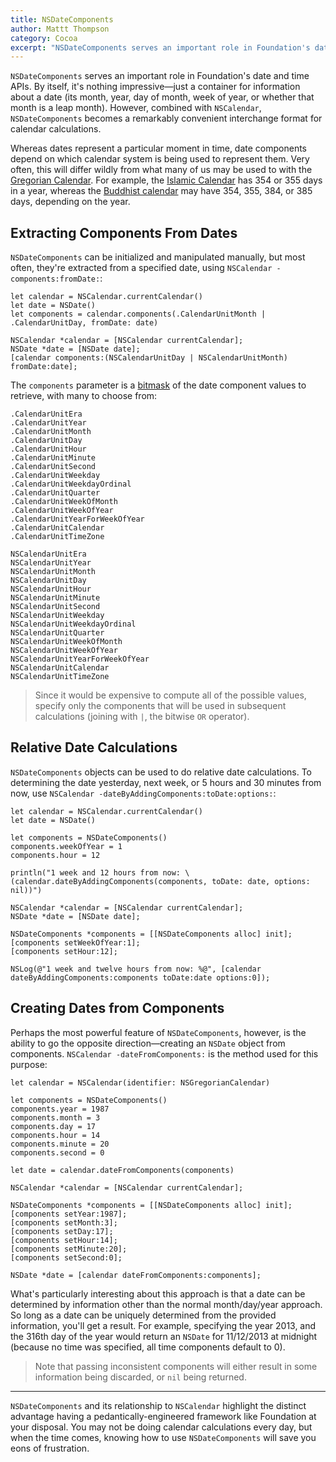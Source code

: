 ```yaml
---
title: NSDateComponents
author: Mattt Thompson
category: Cocoa
excerpt: "NSDateComponents serves an important role in Foundation's date and time APIs. By itself, it's nothing impressive—just a container for information about a date (its month, year, day of month, week of year, or whether that month is a leap month). However, combined with NSCalendar, NSDateComponents becomes a remarkably convenient interchange format for calendar calculations."
---
```


`NSDateComponents` serves an important role in Foundation's date and time APIs. By itself, it's nothing impressive—just a container for information about a date (its month, year, day of month, week of year, or whether that month is a leap month). However, combined with `NSCalendar`, `NSDateComponents` becomes a remarkably convenient interchange format for calendar calculations.

Whereas dates represent a particular moment in time, date components depend on which calendar system is being used to represent them. Very often, this will differ wildly from what many of us may be used to with the [Gregorian Calendar](http://en.wikipedia.org/wiki/Gregorian_calendar). For example, the [Islamic Calendar](http://en.wikipedia.org/wiki/Islamic_calendar) has 354 or 355 days in a year, whereas the [Buddhist calendar](http://en.wikipedia.org/wiki/Buddhist_calendar) may have 354, 355, 384, or 385 days, depending on the year.

## Extracting Components From Dates

`NSDateComponents` can be initialized and manipulated manually, but most often, they're extracted from a specified date, using `NSCalendar -components:fromDate:`:

~~~{swift}
let calendar = NSCalendar.currentCalendar()
let date = NSDate()
let components = calendar.components(.CalendarUnitMonth | .CalendarUnitDay, fromDate: date)
~~~ 

~~~{objective-c}
NSCalendar *calendar = [NSCalendar currentCalendar];
NSDate *date = [NSDate date];
[calendar components:(NSCalendarUnitDay | NSCalendarUnitMonth) fromDate:date];
~~~

The `components` parameter is a [bitmask](http://en.wikipedia.org/wiki/Bitmask) of the date component values to retrieve, with many to choose from:

~~~{swift}
.CalendarUnitEra
.CalendarUnitYear
.CalendarUnitMonth
.CalendarUnitDay
.CalendarUnitHour
.CalendarUnitMinute
.CalendarUnitSecond
.CalendarUnitWeekday
.CalendarUnitWeekdayOrdinal
.CalendarUnitQuarter
.CalendarUnitWeekOfMonth
.CalendarUnitWeekOfYear
.CalendarUnitYearForWeekOfYear
.CalendarUnitCalendar
.CalendarUnitTimeZone
~~~

~~~{objective-c}
NSCalendarUnitEra
NSCalendarUnitYear
NSCalendarUnitMonth
NSCalendarUnitDay
NSCalendarUnitHour
NSCalendarUnitMinute
NSCalendarUnitSecond
NSCalendarUnitWeekday
NSCalendarUnitWeekdayOrdinal
NSCalendarUnitQuarter
NSCalendarUnitWeekOfMonth
NSCalendarUnitWeekOfYear
NSCalendarUnitYearForWeekOfYear
NSCalendarUnitCalendar
NSCalendarUnitTimeZone
~~~

> Since it would be expensive to compute all of the possible values, specify only the components that will be used in subsequent calculations (joining with `|`, the bitwise `OR` operator).

## Relative Date Calculations

`NSDateComponents` objects can be used to do relative date calculations. To determining the date yesterday, next week, or 5 hours and 30 minutes from now, use `NSCalendar -dateByAddingComponents:toDate:options:`:

~~~{swift}
let calendar = NSCalendar.currentCalendar()
let date = NSDate()

let components = NSDateComponents()
components.weekOfYear = 1
components.hour = 12

println("1 week and 12 hours from now: \(calendar.dateByAddingComponents(components, toDate: date, options: nil))")
~~~

~~~{objective-c}
NSCalendar *calendar = [NSCalendar currentCalendar];
NSDate *date = [NSDate date];

NSDateComponents *components = [[NSDateComponents alloc] init];
[components setWeekOfYear:1];
[components setHour:12];

NSLog(@"1 week and twelve hours from now: %@", [calendar dateByAddingComponents:components toDate:date options:0]);
~~~

## Creating Dates from Components

Perhaps the most powerful feature of `NSDateComponents`, however, is the ability to go the opposite direction—creating an `NSDate` object from components. `NSCalendar -dateFromComponents:` is the method used for this purpose:

~~~{swift}
let calendar = NSCalendar(identifier: NSGregorianCalendar)

let components = NSDateComponents()
components.year = 1987
components.month = 3
components.day = 17
components.hour = 14
components.minute = 20
components.second = 0

let date = calendar.dateFromComponents(components)
~~~

~~~{objective-c}
NSCalendar *calendar = [NSCalendar currentCalendar];

NSDateComponents *components = [[NSDateComponents alloc] init];
[components setYear:1987];
[components setMonth:3];
[components setDay:17];
[components setHour:14];
[components setMinute:20];
[components setSecond:0];

NSDate *date = [calendar dateFromComponents:components];
~~~

What's particularly interesting about this approach is that a date can be determined by information other than the normal month/day/year approach. So long as a date can be uniquely determined from the provided information, you'll get a result. For example, specifying the year 2013, and the 316th day of the year would return an `NSDate` for 11/12/2013 at midnight (because no time was specified, all time components default to 0).

> Note that passing inconsistent components will either result in some information being discarded, or `nil` being returned.

* * *

`NSDateComponents` and its relationship to `NSCalendar` highlight the distinct advantage having a pedantically-engineered framework like Foundation at your disposal. You may not be doing calendar calculations every day, but when the time comes, knowing how to use `NSDateComponents` will save you eons of frustration.
